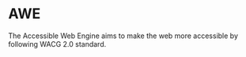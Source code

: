 # AWE

The Accessible Web Engine aims to make the web more accessible by following WACG 2.0 standard.